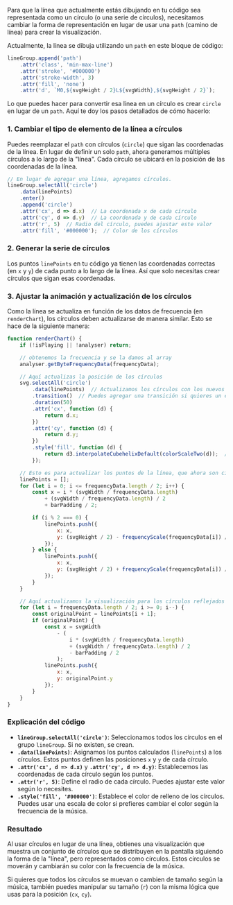 Para que la línea que actualmente estás dibujando en tu código sea representada como un círculo (o una serie de círculos), necesitamos cambiar la forma de representación en lugar de usar una `path` (camino de línea) para crear la visualización.

Actualmente, la línea se dibuja utilizando un `path` en este bloque de código:

```javascript
lineGroup.append('path')
    .attr('class', 'min-max-line')
    .attr('stroke', '#000000')
    .attr('stroke-width', 3)
    .attr('fill', 'none')
    .attr('d', `M0,${svgHeight / 2}L${svgWidth},${svgHeight / 2}`);
```

Lo que puedes hacer para convertir esa línea en un círculo es crear `circle` en lugar de un `path`. Aquí te doy los pasos detallados de cómo hacerlo:

### 1. Cambiar el tipo de elemento de la línea a círculos

Puedes reemplazar el `path` con círculos (`circle`) que sigan las coordenadas de la línea. En lugar de definir un solo `path`, ahora generamos múltiples círculos a lo largo de la "línea". Cada círculo se ubicará en la posición de las coordenadas de la línea.

```javascript
// En lugar de agregar una línea, agregamos círculos.
lineGroup.selectAll('circle')
    .data(linePoints)
    .enter()
    .append('circle')
    .attr('cx', d => d.x)  // La coordenada x de cada círculo
    .attr('cy', d => d.y)  // La coordenada y de cada círculo
    .attr('r', 5)  // Radio del círculo, puedes ajustar este valor
    .attr('fill', '#000000');  // Color de los círculos
```

### 2. Generar la serie de círculos

Los puntos `linePoints` en tu código ya tienen las coordenadas correctas (en `x` y `y`) de cada punto a lo largo de la línea. Así que solo necesitas crear círculos que sigan esas coordenadas.

### 3. Ajustar la animación y actualización de los círculos

Como la línea se actualiza en función de los datos de frecuencia (en `renderChart`), los círculos deben actualizarse de manera similar. Esto se hace de la siguiente manera:

```javascript
function renderChart() {
    if (!isPlaying || !analyser) return;

    // obtenemos la frecuencia y se la damos al array
    analyser.getByteFrequencyData(frequencyData);

    // Aquí actualizas la posición de los círculos
    svg.selectAll('circle')
        .data(linePoints)  // Actualizamos los círculos con los nuevos puntos
        .transition()  // Puedes agregar una transición si quieres un efecto suave
        .duration(50)
        .attr('cx', function (d) {
            return d.x;
        })
        .attr('cy', function (d) {
            return d.y;
        })
        .style('fill', function (d) {
            return d3.interpolateCubehelixDefault(colorScaleTwo(d));  // Color de los círculos
        });

    // Esto es para actualizar los puntos de la línea, que ahora son círculos.
    linePoints = [];
    for (let i = 0; i <= frequencyData.length / 2; i++) {
        const x = i * (svgWidth / frequencyData.length)
            + (svgWidth / frequencyData.length) / 2
            + barPadding / 2;

        if (i % 2 === 0) {
            linePoints.push({
                x: x,
                y: (svgHeight / 2) - frequencyScale(frequencyData[i]) / 2
            });
        } else {
            linePoints.push({
                x: x,
                y: (svgHeight / 2) + frequencyScale(frequencyData[i]) / 2
            });
        }
    }

    // Aquí actualizamos la visualización para los círculos reflejados
    for (let i = frequencyData.length / 2; i >= 0; i--) {
        const originalPoint = linePoints[i + 1];
        if (originalPoint) {
            const x = svgWidth
                - (
                    i * (svgWidth / frequencyData.length)
                    + (svgWidth / frequencyData.length) / 2
                    - barPadding / 2
                );
            linePoints.push({
                x: x,
                y: originalPoint.y
            });
        }
    }
}
```

### Explicación del código

- **`lineGroup.selectAll('circle')`**: Seleccionamos todos los círculos en el grupo `lineGroup`. Si no existen, se crean.
- **`.data(linePoints)`**: Asignamos los puntos calculados (`linePoints`) a los círculos. Estos puntos definen las posiciones `x` y `y` de cada círculo.
- **`.attr('cx', d => d.x)`** y **`.attr('cy', d => d.y)`**: Establecemos las coordenadas de cada círculo según los puntos.
- **`.attr('r', 5)`**: Define el radio de cada círculo. Puedes ajustar este valor según lo necesites.
- **`.style('fill', '#000000')`**: Establece el color de relleno de los círculos. Puedes usar una escala de color si prefieres cambiar el color según la frecuencia de la música.

### Resultado

Al usar círculos en lugar de una línea, obtienes una visualización que muestra un conjunto de círculos que se distribuyen en la pantalla siguiendo la forma de la "línea", pero representados como círculos. Estos círculos se moverán y cambiarán su color con la frecuencia de la música.

Si quieres que todos los círculos se muevan o cambien de tamaño según la música, también puedes manipular su tamaño (`r`) con la misma lógica que usas para la posición (`cx`, `cy`).